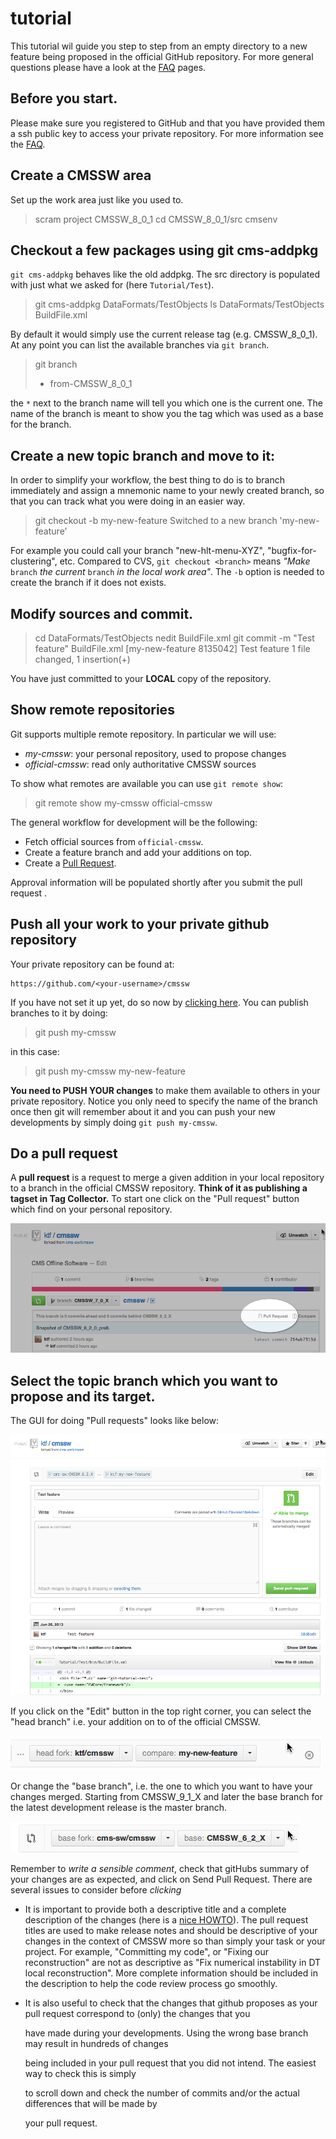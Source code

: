 # tutorial

This tutorial wil guide you step to step from an empty directory to a new feature being proposed in the official GitHub repository. For more general questions please have a look at the [FAQ](https://github.com/cms-sw/cmssdt-wiki/tree/5f65d2b908feff590dc3bd7f02a8335b478c31db/old/faq.html) pages.

## Before you start.

Please make sure you registered to GitHub and that you have provided them a ssh public key to access your private repository. For more information see the [FAQ](https://github.com/cms-sw/cmssdt-wiki/tree/5f65d2b908feff590dc3bd7f02a8335b478c31db/old/faq.html).

## Create a CMSSW area

Set up the work area just like you used to.

> scram project CMSSW\_8\_0\_1 cd CMSSW\_8\_0\_1/src cmsenv

## Checkout a few packages using git cms-addpkg

`git cms-addpkg` behaves like the old addpkg. The src directory is populated with just what we asked for \(here `Tutorial/Test`\).

> git cms-addpkg DataFormats/TestObjects ls DataFormats/TestObjects BuildFile.xml

By default it would simply use the current release tag \(e.g. CMSSW\_8\_0\_1\). At any point you can list the available branches via `git branch`.

> git branch
>
> * from-CMSSW\_8\_0\_1

the `*` next to the branch name will tell you which one is the current one. The name of the branch is meant to show you the tag which was used as a base for the branch.

## Create a new topic branch and move to it:

In order to simplify your workflow, the best thing to do is to branch immediately and assign a mnemonic name to your newly created branch, so that you can track what you were doing in an easier way.

> git checkout -b my-new-feature Switched to a new branch 'my-new-feature'

For example you could call your branch "new-hlt-menu-XYZ", "bugfix-for-clustering", etc. Compared to CVS, `git checkout <branch>` means _"Make_ `branch` _the current_ `branch` _in the local work area"_. The `-b` option is needed to create the branch if it does not exists.

## Modify sources and commit.

> cd DataFormats/TestObjects nedit BuildFile.xml git commit -m "Test feature" BuildFile.xml \[my-new-feature 8135042\] Test feature 1 file changed, 1 insertion\(+\)

You have just committed to your **LOCAL** copy of the repository.

## Show remote repositories

Git supports multiple remote repository. In particular we will use:

* _my-cmssw_: your personal repository, used to propose changes
* _official-cmssw_: read only authoritative CMSSW sources

To show what remotes are available you can use `git remote show`:

> git remote show my-cmssw official-cmssw

The general workflow for development will be the following:

* Fetch official sources from `official-cmssw`.
* Create a feature branch and add your additions on top.
* Create a [Pull Request](https://help.github.com/articles/using-pull-requests).

Approval information will be populated shortly after you submit the pull request .

## Push all your work to your private github repository

Your private repository can be found at:

```text
https://github.com/<your-username>/cmssw
```

If you have not set it up yet, do so now by [clicking here](https://github.com/cms-sw/cmssw/fork). You can publish branches to it by doing:

> git push my-cmssw

in this case:

> git push my-cmssw my-new-feature

**You need to PUSH YOUR changes** to make them available to others in your private repository. Notice you only need to specify the name of the branch once then git will remember about it and you can push your new developments by simply doing `git push my-cmssw`.

## Do a pull request

A **pull request** is a request to merge a given addition in your local repository to a branch in the official CMSSW repository. **Think of it as publishing a tagset in Tag Collector.** To start one click on the "Pull request" button which find on your personal repository.

![Pull request](../../.gitbook/assets/pull-request.png)

## Select the topic branch which you want to propose and its target.

The GUI for doing "Pull requests" looks like below:

![Pull request](../../.gitbook/assets/pull-request-gui.png)

If you click on the "Edit" button in the top right corner, you can select the "head branch" i.e. your addition on to of the official CMSSW.

![Pull request](../../.gitbook/assets/head-branch.png)

Or change the "base branch", i.e. the one to which you want to have your changes merged. Starting from CMSSW\_9\_1\_X and later the base branch for the latest development release is the master branch.

![Pull requests GUI](../../.gitbook/assets/base-branch.png)

Remember to _write a sensible comment_, check that gitHubs summary of your changes are as expected, and click on Send Pull Request. There are several issues to consider before _clicking_

* It is important to provide both a descriptive title and a complete description of the changes \(here is a [nice HOWTO](https://wiki.openstack.org/wiki/GitCommitMessages)\). The pull request titles are used to make release notes and should be descriptive of your changes in the context of CMSSW more so than simply your task or your project. For example, "Committing my code", or "Fixing our reconstruction" are not as descriptive as "Fix numerical instability in DT local reconstruction". More complete information should be included in the description to help the code review process go smoothly.
* It is also useful to check that the changes that github proposes as your pull request correspond to \(only\) the changes that you 

  have made during your developments. Using the wrong base branch may result in hundreds of changes

  being included in your pull request that you did not intend. The easiest way to check this is simply 

  to scroll down and check the number of commits and/or the actual differences that will be made by

  your pull request.


